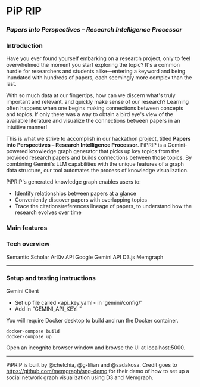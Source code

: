 # PiP RIP 
### _Papers into Perspectives – Research Intelligence Processor_

### Introduction
Have you ever found yourself embarking on a research project, only to feel overwhelmed the moment you start exploring the topic? It's a common hurdle for researchers and students alike—entering a keyword and being inundated with hundreds of papers, each seemingly more complex than the last.

With so much data at our fingertips, how can we discern what's truly important and relevant, and quickly make sense of our research? Learning often happens when one begins making connections between concepts and topics. If only there was a way to obtain a bird eye's view of the available literature and visualize the connections between papers in an intuitive manner!

This is what we strive to accomplish in our hackathon project, titled **Papers into Perspectives – Research Intelligence Processor**. PiPRIP is a Gemini-powered knowledge graph generator that picks up key topics from the provided research papers and builds connections between those topics. By combining Gemini's LLM capabilities with the unique features of a graph data structure, our tool automates the process of knowledge visualization.

PiPRIP's generated knowledge graph enables users to:
- Identify relationships between papers at a glance
- Conveniently discover papers with overlapping topics
- Trace the citations/references lineage of papers, to understand how the research evolves over time

### Main features


### Tech overview
Semantic Scholar
ArXiv API
Google Gemini API
D3.js
Memgraph

---
### Setup and testing instructions
Gemini Client
- Set up file called <api_key.yaml> in 'gemini/config/'
- Add in "GEMINI_API_KEY: <your api key>"

You will require Docker desktop to build and run the Docker container.
```
docker-compose build
docker-compose up
```
Open an incognito browser window and browse the UI at localhost:5000.

---
PiPRIP is built by @chelchia, @g-lilian and @sadakosa.
Credit goes to https://github.com/memgraph/sng-demo for their demo of how to set up a social network graph visualization using D3 and Memgraph.
